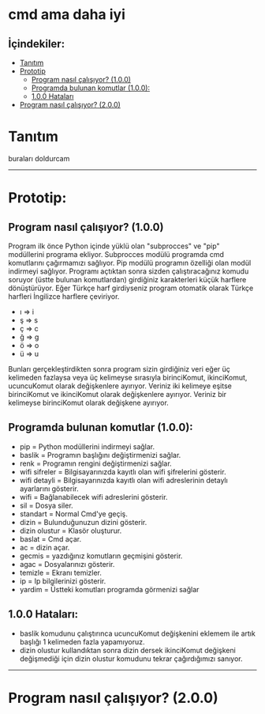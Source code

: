 # cmd ama daha iyi

## İçindekiler:
* [Tanıtım](#Tanıtım)
* [Prototip](#Prototip:)
  * [Program nasıl çalışıyor? (1.0.0)](#Program-nasıl-çalışıyor?-(1.0.0))
  * [Programda bulunan komutlar (1.0.0):](#Programda-bulunan-komutlar-(1.0.0))
  * [1.0.0 Hataları](##1.0.0-Hataları)
* [Program nasıl çalışıyor? (2.0.0)](#Program-nasıl-çalışıyor?-(2.0.0))

# Tanıtım
buraları doldurcam

---
# Prototip:

## Program nasıl çalışıyor? (1.0.0)
Program ilk önce Python içinde yüklü olan "subprocces" ve "pip" modüllerini programa ekliyor. Subprocces modülü programda cmd komutlarını çağırmamızı sağlıyor. Pip modülü programın özelliği olan modül indirmeyi sağlıyor. Programı açtıktan sonra sizden çalıştıracağınız komudu soruyor (üstte bulunan komutlardan) girdiğiniz karakterleri küçük harflere dönüştürüyor. Eğer Türkçe harf girdiyseniz program otomatik olarak Türkçe harfleri İngilizce harflere çeviriyor.

* ı => i
* ş => s
* ç => c
* ğ => g
* ö => o
* ü => u

Bunları gerçekleştirdikten sonra program sizin girdiğiniz veri eğer üç kelimeden fazlaysa veya üç kelimeyse sırasıyla birinciKomut, ikinciKomut, ucuncuKomut olarak değişkenlere ayırıyor. Veriniz iki kelimeye eşitse birinciKomut ve ikinciKomut olarak değişkenlere ayırıyor. Veriniz bir kelimeyse birinciKomut olarak değişkene ayırıyor.  

## Programda bulunan komutlar (1.0.0):
* pip             = Python modüllerini indirmeyi sağlar.
* baslik          = Programın başlığını değiştirmenizi sağlar.
* renk            = Programın rengini değiştirmenizi sağlar.
* wifi sifreler   = Bilgisayarınızda kayıtlı olan wifi şifrelerini gösterir.
* wifi detayli    = Bilgisayarınızda kayıtlı olan wifi adreslerinin detaylı ayarlarını gösterir.
* wifi            = Bağlanabilecek wifi adreslerini gösterir.
* sil             = Dosya siler.
* standart        = Normal Cmd'ye geçiş.
* dizin           = Bulunduğunuzun dizini gösterir.
* dizin olustur   = Klasör oluşturur.
* baslat          = Cmd açar.
* ac              = dizin açar.
* gecmis          = yazdığınız komutların geçmişini gösterir.
* agac            = Dosyalarınızı gösterir.
* temizle         = Ekranı temizler.
* ip              = Ip bilgilerinizi gösterir.
* yardim          = Üstteki komutları programda görmenizi sağlar

## 1.0.0 Hataları:
 * baslik komudunu çalıştırınca ucuncuKomut değişkenini eklemem ile artık başlığı 1 kelimeden fazla yapamıyoruz.
 * dizin olustur kullandıktan sonra dizin dersek ikinciKomut değişkeni değişmediği için dizin olustur komudunu tekrar çağırdığımızı sanıyor.

---

# Program nasıl çalışıyor? (2.0.0)
